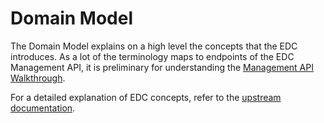 # Domain Model

The Domain Model explains on a high level the concepts that the EDC introduces. As a lot of the terminology maps to
endpoints of the EDC Management API, it is preliminary for understanding the [Management API Walkthrough](management-api-walkthrough/README.md).

For a detailed explanation of EDC concepts, refer to the [upstream documentation](https://eclipse-edc.github.io/documentation/for-adopters/control-plane/).